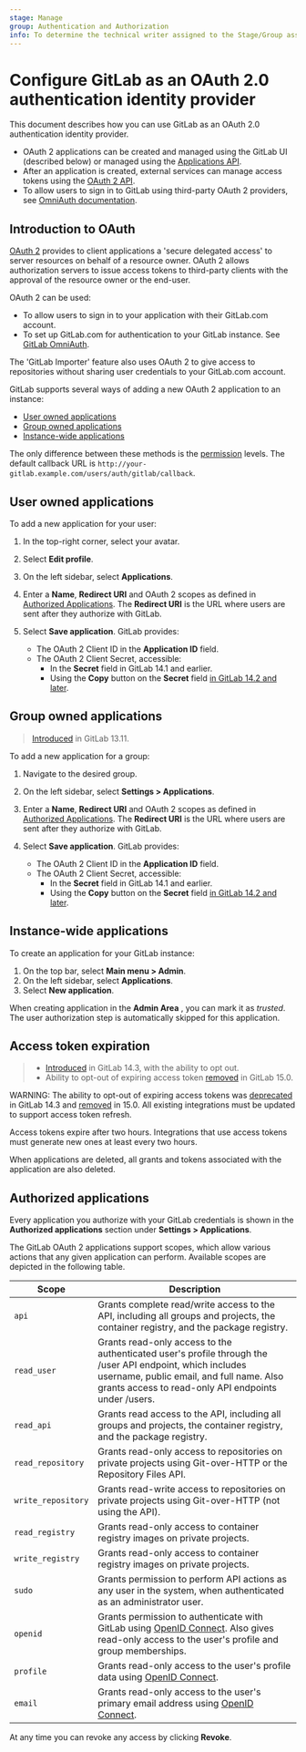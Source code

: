 ```yaml
---
stage: Manage
group: Authentication and Authorization
info: To determine the technical writer assigned to the Stage/Group associated with this page, see https://about.gitlab.com/handbook/engineering/ux/technical-writing/#assignments
---
```


# Configure GitLab as an OAuth 2.0 authentication identity provider

This document describes how you can use GitLab as an OAuth 2.0 authentication identity provider.

- OAuth 2 applications can be created and managed using the GitLab UI (described below)
  or managed using the [Applications API](../api/applications.md).
- After an application is created, external services can manage access tokens using the
  [OAuth 2 API](../api/oauth2.md).
- To allow users to sign in to GitLab using third-party OAuth 2 providers, see
  [OmniAuth documentation](omniauth.md).

## Introduction to OAuth

[OAuth 2](https://oauth.net/2/) provides to client applications a 'secure delegated
access' to server resources on behalf of a resource owner. OAuth 2 allows
authorization servers to issue access tokens to third-party clients with the approval
of the resource owner or the end-user.

OAuth 2 can be used:

- To allow users to sign in to your application with their GitLab.com account.
- To set up GitLab.com for authentication to your GitLab instance. See
  [GitLab OmniAuth](gitlab.md).

The 'GitLab Importer' feature also uses OAuth 2 to give access
to repositories without sharing user credentials to your GitLab.com account.

GitLab supports several ways of adding a new OAuth 2 application to an instance:

- [User owned applications](#user-owned-applications)
- [Group owned applications](#group-owned-applications)
- [Instance-wide applications](#instance-wide-applications)

The only difference between these methods is the [permission](../user/permissions.md)
levels. The default callback URL is `http://your-gitlab.example.com/users/auth/gitlab/callback`.

## User owned applications

To add a new application for your user:

1. In the top-right corner, select your avatar.
1. Select **Edit profile**.
1. On the left sidebar, select **Applications**.
1. Enter a **Name**, **Redirect URI** and OAuth 2 scopes as defined in [Authorized Applications](#authorized-applications).
   The **Redirect URI** is the URL where users are sent after they authorize with GitLab.
1. Select **Save application**. GitLab provides:

   - The OAuth 2 Client ID in the **Application ID** field.
   - The OAuth 2 Client Secret, accessible:
     - In the **Secret** field in GitLab 14.1 and earlier.
     - Using the **Copy** button on the **Secret** field
       [in GitLab 14.2 and later](https://gitlab.com/gitlab-org/gitlab/-/issues/332844).

## Group owned applications

> [Introduced](https://gitlab.com/gitlab-org/gitlab/-/issues/16227) in GitLab 13.11.

To add a new application for a group:

1. Navigate to the desired group.
1. On the left sidebar, select **Settings > Applications**.
1. Enter a **Name**, **Redirect URI** and OAuth 2 scopes as defined in [Authorized Applications](#authorized-applications).
   The **Redirect URI** is the URL where users are sent after they authorize with GitLab.
1. Select **Save application**. GitLab provides:

   - The OAuth 2 Client ID in the **Application ID** field.
   - The OAuth 2 Client Secret, accessible:
     - In the **Secret** field in GitLab 14.1 and earlier.
     - Using the **Copy** button on the **Secret** field
       [in GitLab 14.2 and later](https://gitlab.com/gitlab-org/gitlab/-/issues/332844).

## Instance-wide applications

To create an application for your GitLab instance:

1. On the top bar, select **Main menu > Admin**.
1. On the left sidebar, select **Applications**.
1. Select **New application**.

When creating application in the **Admin Area** , you can mark it as _trusted_.
The user authorization step is automatically skipped for this application.

## Access token expiration

> - [Introduced](https://gitlab.com/gitlab-org/gitlab/-/issues/21745) in GitLab 14.3, with the ability to opt out.
> - Ability to opt-out of expiring access token [removed](https://gitlab.com/gitlab-org/gitlab/-/issues/340848) in GitLab 15.0.

WARNING:
The ability to opt-out of expiring access tokens was [deprecated](https://gitlab.com/gitlab-org/gitlab/-/issues/340848)
in GitLab 14.3 and [removed](https://gitlab.com/gitlab-org/gitlab/-/issues/340848) in 15.0. All
existing integrations must be updated to support access token refresh.

Access tokens expire after two hours. Integrations that use access tokens must generate new ones at least every
two hours.

When applications are deleted, all grants and tokens associated with the application are also deleted.

## Authorized applications

Every application you authorize with your GitLab credentials is shown
in the **Authorized applications** section under **Settings > Applications**.

The GitLab OAuth 2 applications support scopes, which allow various actions that any given
application can perform. Available scopes are depicted in the following table.

| Scope              | Description |
| ------------------ | ----------- |
| `api`              | Grants complete read/write access to the API, including all groups and projects, the container registry, and the package registry. |
| `read_user`        | Grants read-only access to the authenticated user's profile through the /user API endpoint, which includes username, public email, and full name. Also grants access to read-only API endpoints under /users. |
| `read_api`         |  Grants read access to the API, including all groups and projects, the container registry, and the package registry. |
| `read_repository`  |  Grants read-only access to repositories on private projects using Git-over-HTTP or the Repository Files API. |
| `write_repository` | Grants read-write access to repositories on private projects using Git-over-HTTP (not using the API). |
| `read_registry`    |  Grants read-only access to container registry images on private projects. |
| `write_registry`   | Grants read-only access to container registry images on private projects. |
| `sudo`             | Grants permission to perform API actions as any user in the system, when authenticated as an administrator user. |
| `openid`           | Grants permission to authenticate with GitLab using [OpenID Connect](openid_connect_provider.md). Also gives read-only access to the user's profile and group memberships. |
| `profile`          |  Grants read-only access to the user's profile data using [OpenID Connect](openid_connect_provider.md). |
| `email`            |  Grants read-only access to the user's primary email address using [OpenID Connect](openid_connect_provider.md). |

At any time you can revoke any access by clicking **Revoke**.
